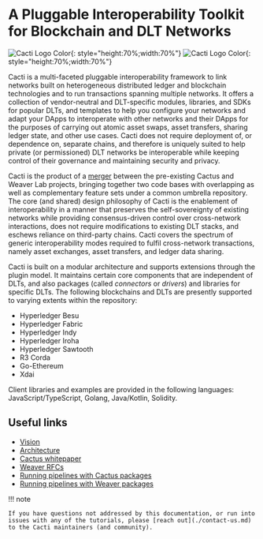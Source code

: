 # A Pluggable Interoperability Toolkit for Blockchain and DLT Networks

![Cacti Logo Color](./images/HL_Cacti_Logo_Color.png#gh-light-mode-only){: style="height:70%;width:70%"}
![Cacti Logo Color](./images/HL_Cacti_Logo_Colorreverse.svg#gh-dark-mode-only){: style="height:70%;width:70%"}

Cacti is a multi-faceted pluggable interoperability framework to link networks built on heterogeneous distributed ledger and blockchain technologies and to run transactions spanning multiple networks. It offers a collection of vendor-neutral and DLT-specific modules, libraries, and SDKs for popular DLTs, and templates to help you configure your networks and adapt your DApps to interoperate with other networks and their DApps for the purposes of carrying out atomic asset swaps, asset transfers, sharing ledger state, and other use cases. Cacti does not require deployment of, or dependence on, separate chains, and therefore is uniquely suited to help private (or permissioned) DLT networks be interoperable while keeping control of their governance and maintaining security and privacy.

Cacti is the product of a [merger](https://www.hyperledger.org/blog/2022/11/07/introducing-hyperledger-cacti-a-multi-faceted-pluggable-interoperability-framework) between the pre-existing Cactus and Weaver Lab projects, bringing together two code bases with overlapping as well as complementary feature sets under a common umbrella repository. The core (and shared) design philosophy of Cacti is the enablement of interoperability in a manner that preserves the self-sovereignty of existing networks while providing consensus-driven control over cross-network interactions, does not require modifications to existing DLT stacks, and eschews reliance on third-party chains. Cacti covers the spectrum of generic interoperability modes required to fulfil cross-network transactions, namely asset exchanges, asset transfers, and ledger data sharing.

Cacti is built on a modular architecture and supports extensions through the plugin model. It maintains certain core components that are independent of DLTs, and also packages (called _connectors_ or _drivers_) and libraries for specific DLTs. The following blockchains and DLTs are presently supported to varying extents within the repository:

* Hyperledger Besu
* Hyperledger Fabric
* Hyperledger Indy
* Hyperledger Iroha
* Hyperledger Sawtooth
* R3 Corda
* Go-Ethereum
* Xdai

Client libraries and examples are provided in the following languages: JavaScript/TypeScript, Golang, Java/Kotlin, Solidity.

## Useful links

* [Vision](./vision.md)
* [Architecture](./architecture.md)
* [Cactus whitepaper](https://github.com/hyperledger/cacti/blob/main/whitepaper/whitepaper.md)
* [Weaver RFCs](https://github.com/hyperledger/cacti/tree/main/weaver/rfcs)
* [Running pipelines with Cactus packages](./cactus/)
* [Running pipelines with Weaver packages](./weaver/)

!!! note

    If you have questions not addressed by this documentation, or run into issues with any of the tutorials, please [reach out](./contact-us.md) to the Cacti maintainers (and community).
